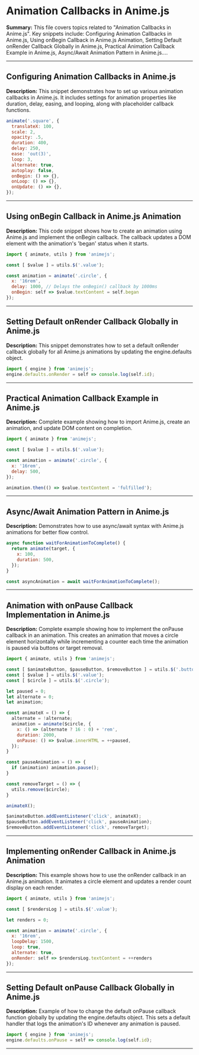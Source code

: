 # Animation Callbacks in Anime.js

**Summary:** This file covers topics related to "Animation Callbacks in Anime.js". Key snippets include: Configuring Animation Callbacks in Anime.js, Using onBegin Callback in Anime.js Animation, Setting Default onRender Callback Globally in Anime.js, Practical Animation Callback Example in Anime.js, Async/Await Animation Pattern in Anime.js....

---

## Configuring Animation Callbacks in Anime.js

**Description:** This snippet demonstrates how to set up various animation callbacks in Anime.js. It includes settings for animation properties like duration, delay, easing, and looping, along with placeholder callback functions.

```javascript
animate('.square', {
  translateX: 100,
  scale: 2,
  opacity: .5,
  duration: 400,
  delay: 250,
  ease: 'out(3)',
  loop: 3,
  alternate: true,
  autoplay: false,
  onBegin: () => {},
  onLoop: () => {},
  onUpdate: () => {},
});
```

---

## Using onBegin Callback in Anime.js Animation

**Description:** This code snippet shows how to create an animation using Anime.js and implement the onBegin callback. The callback updates a DOM element with the animation's 'began' status when it starts.

```javascript
import { animate, utils } from 'animejs';

const [ $value ] = utils.$('.value');

const animation = animate('.circle', {
  x: '16rem',
  delay: 1000, // Delays the onBegin() callback by 1000ms
  onBegin: self => $value.textContent = self.began
});
```

---

## Setting Default onRender Callback Globally in Anime.js

**Description:** This snippet demonstrates how to set a default onRender callback globally for all Anime.js animations by updating the engine.defaults object.

```javascript
import { engine } from 'animejs';
engine.defaults.onRender = self => console.log(self.id);
```

---

## Practical Animation Callback Example in Anime.js

**Description:** Complete example showing how to import Anime.js, create an animation, and update DOM content on completion.

```javascript
import { animate } from 'animejs';

const [ $value ] = utils.$('.value');

const animation = animate('.circle', {
  x: '16rem',
  delay: 500,
});

animation.then(() => $value.textContent = 'fulfilled');
```

---

## Async/Await Animation Pattern in Anime.js

**Description:** Demonstrates how to use async/await syntax with Anime.js animations for better flow control.

```javascript
async function waitForAnimationToComplete() {
  return animate(target, {
    x: 100,
    duration: 500,
  });
}

const asyncAnimation = await waitForAnimationToComplete();
```

---

## Animation with onPause Callback Implementation in Anime.js

**Description:** Complete example showing how to implement the onPause callback in an animation. This creates an animation that moves a circle element horizontally while incrementing a counter each time the animation is paused via buttons or target removal.

```javascript
import { animate, utils } from 'animejs';

const [ $animateButton, $pauseButton, $removeButton ] = utils.$('.button');
const [ $value ] = utils.$('.value');
const [ $circle ] = utils.$('.circle');

let paused = 0;
let alternate = 0;
let animation;

const animateX = () => {
  alternate = !alternate;
  animation = animate($circle, {
    x: () => (alternate ? 16 : 0) + 'rem',
    duration: 2000,
    onPause: () => $value.innerHTML = ++paused,
  });
}

const pauseAnimation = () => {
  if (animation) animation.pause();
}

const removeTarget = () => {
  utils.remove($circle);
}

animateX();

$animateButton.addEventListener('click', animateX);
$pauseButton.addEventListener('click', pauseAnimation);
$removeButton.addEventListener('click', removeTarget);
```

---

## Implementing onRender Callback in Anime.js Animation

**Description:** This example shows how to use the onRender callback in an Anime.js animation. It animates a circle element and updates a render count display on each render.

```javascript
import { animate, utils } from 'animejs';

const [ $rendersLog ] = utils.$('.value');

let renders = 0;

const animation = animate('.circle', {
  x: '16rem',
  loopDelay: 1500,
  loop: true,
  alternate: true,
  onRender: self => $rendersLog.textContent = ++renders
});
```

---

## Setting Default onPause Callback Globally in Anime.js

**Description:** Example of how to change the default onPause callback function globally by updating the engine.defaults object. This sets a default handler that logs the animation's ID whenever any animation is paused.

```javascript
import { engine } from 'animejs';
engine.defaults.onPause = self => console.log(self.id);
```

---